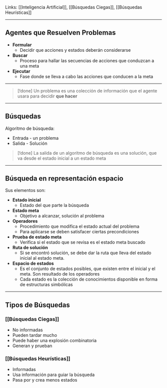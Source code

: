 Links: [[Inteligencia Artificial]], [[Búsquedas Ciegas]], [[Búsquedas Heurísticas]]
___

## Agentes que Resuelven Problemas
- **Formular**
	- Decidir que acciones y estados deberán considerarse
- **Buscar**
	- Proceso para hallar las secuencias de acciones que conduzcan a una meta
- **Ejecutar**
	- Fase donde se lleva a cabo las acciones que conducen a la meta
___
>[!done] Un problema es una colección de información que el agente usara para decidir **que hacer**

___
## Búsquedas
Algoritmo de búsqueda:
- Entrada - un problema
- Salida - Solución
>[!done] La salida de un algoritmo de búsqueda es una solución, que va desde el estado inicial a un estado meta 

___
## Búsqueda en representación espacio
Sus elementos son:
- **Estado inicial**
	- Estado del que parte la búsqueda
- **Estado meta**
	- Objetivo a alcanzar, solución al problema
- **Operadores**
	- Procedimiento que modifica el estado actual del problema
	- Para aplicarse se deben satisfacer ciertas precondiciones
- **Prueba de estado meta**
	- Verifica si el estado que se revisa es el estado meta buscado
- **Ruta de solución**
	- Si se encontró solución, se debe dar la ruta que lleva del estado inicial al estado meta.
- **Espacio de estados**
	- Es el conjunto de estados posibles, que existen entre el inicial y el meta. Son resultado de los operadores
	- Cada estado es la colección de conocimientos disponible en forma de estructuras simbólicas
___
## Tipos de Búsquedas
### [[Búsquedas Ciegas]]
- No informadas
- Pueden tardar mucho
- Puede haber una explosión combinatoria
- Generan y prueban

### [[Búsquedas Heurísticas]]
- Informadas
- Usa información para guiar la búsqueda
- Pasa por y crea menos estados